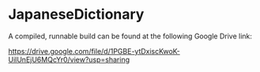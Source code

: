 # JapaneseDictionary
A compiled, runnable build can be found at the following Google Drive link:

https://drive.google.com/file/d/1PGBE-ytDxiscKwoK-UilUnEjU6MQcYr0/view?usp=sharing
